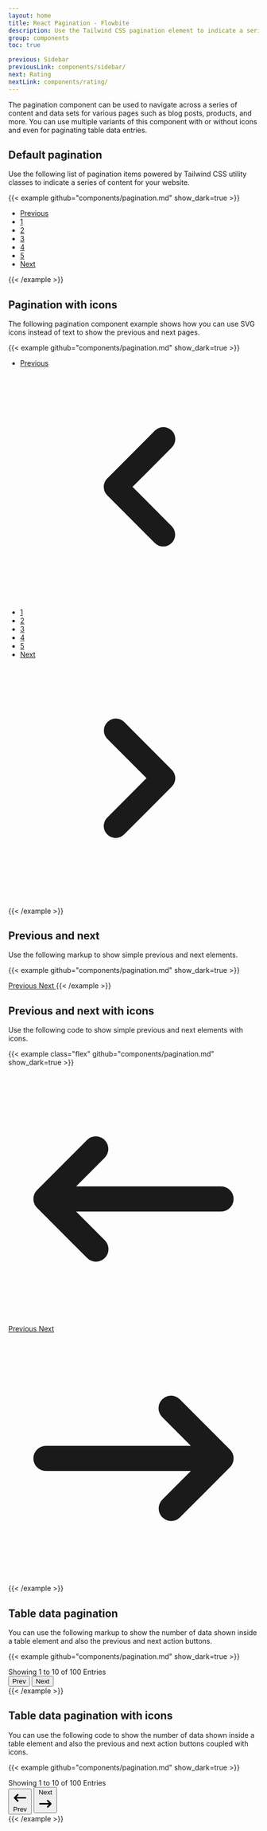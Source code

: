 ```yaml
---
layout: home
title: React Pagination - Flowbite
description: Use the Tailwind CSS pagination element to indicate a series of content across various pages
group: components
toc: true

previous: Sidebar
previousLink: components/sidebar/
next: Rating
nextLink: components/rating/
---
```


The pagination component can be used to navigate across a series of content and data sets for various pages such as blog posts, products, and more. You can use multiple variants of this component with or without icons and even for paginating table data entries.

## Default pagination

Use the following list of pagination items powered by Tailwind CSS utility classes to indicate a series of content for your website.

{{< example github="components/pagination.md" show_dark=true >}}
<nav aria-label="Page navigation example">
  <ul class="inline-flex -space-x-px">
    <li>
      <a href="#" class="py-2 px-3 ml-0 leading-tight text-gray-500 bg-white rounded-l-lg border border-gray-300 hover:bg-gray-100 hover:text-gray-700 dark:bg-gray-800 dark:border-gray-700 dark:text-gray-400 dark:hover:bg-gray-700 dark:hover:text-white">Previous</a>
    </li>
    <li>
      <a href="#" class="py-2 px-3 leading-tight text-gray-500 bg-white border border-gray-300 hover:bg-gray-100 hover:text-gray-700 dark:bg-gray-800 dark:border-gray-700 dark:text-gray-400 dark:hover:bg-gray-700 dark:hover:text-white">1</a>
    </li>
    <li>
      <a href="#" class="py-2 px-3 leading-tight text-gray-500 bg-white border border-gray-300 hover:bg-gray-100 hover:text-gray-700 dark:bg-gray-800 dark:border-gray-700 dark:text-gray-400 dark:hover:bg-gray-700 dark:hover:text-white">2</a>
    </li>
    <li>
      <a href="#" aria-current="page" class="py-2 px-3 text-blue-600 bg-blue-50 border border-gray-300 hover:bg-blue-100 hover:text-blue-700 dark:border-gray-700 dark:bg-gray-700 dark:text-white">3</a>
    </li>
    <li>
      <a href="#" class="py-2 px-3 leading-tight text-gray-500 bg-white border border-gray-300 hover:bg-gray-100 hover:text-gray-700 dark:bg-gray-800 dark:border-gray-700 dark:text-gray-400 dark:hover:bg-gray-700 dark:hover:text-white">4</a>
    </li>
    <li>
      <a href="#" class="py-2 px-3 leading-tight text-gray-500 bg-white border border-gray-300 hover:bg-gray-100 hover:text-gray-700 dark:bg-gray-800 dark:border-gray-700 dark:text-gray-400 dark:hover:bg-gray-700 dark:hover:text-white">5</a>
    </li>
    <li>
      <a href="#" class="py-2 px-3 leading-tight text-gray-500 bg-white rounded-r-lg border border-gray-300 hover:bg-gray-100 hover:text-gray-700 dark:bg-gray-800 dark:border-gray-700 dark:text-gray-400 dark:hover:bg-gray-700 dark:hover:text-white">Next</a>
    </li>
  </ul>
</nav>
{{< /example >}}

## Pagination with icons

The following pagination component example shows how you can use SVG icons instead of text to show the previous and next pages.

{{< example github="components/pagination.md" show_dark=true >}}
<nav aria-label="Page navigation example">
  <ul class="inline-flex items-center -space-x-px">
    <li>
      <a href="#" class="block py-2 px-3 ml-0 leading-tight text-gray-500 bg-white rounded-l-lg border border-gray-300 hover:bg-gray-100 hover:text-gray-700 dark:bg-gray-800 dark:border-gray-700 dark:text-gray-400 dark:hover:bg-gray-700 dark:hover:text-white">
        <span class="sr-only">Previous</span>
        <svg class="w-5 h-5" fill="currentColor" viewBox="0 0 20 20" xmlns="http://www.w3.org/2000/svg"><path fill-rule="evenodd" d="M12.707 5.293a1 1 0 010 1.414L9.414 10l3.293 3.293a1 1 0 01-1.414 1.414l-4-4a1 1 0 010-1.414l4-4a1 1 0 011.414 0z" clip-rule="evenodd"></path></svg>
      </a>
    </li>
    <li>
      <a href="#" class="py-2 px-3 leading-tight text-gray-500 bg-white border border-gray-300 hover:bg-gray-100 hover:text-gray-700 dark:bg-gray-800 dark:border-gray-700 dark:text-gray-400 dark:hover:bg-gray-700 dark:hover:text-white">1</a>
    </li>
    <li>
      <a href="#" class="py-2 px-3 leading-tight text-gray-500 bg-white border border-gray-300 hover:bg-gray-100 hover:text-gray-700 dark:bg-gray-800 dark:border-gray-700 dark:text-gray-400 dark:hover:bg-gray-700 dark:hover:text-white">2</a>
    </li>
    <li>
      <a href="#" aria-current="page" class="z-10 py-2 px-3 leading-tight text-blue-600 bg-blue-50 border border-blue-300 hover:bg-blue-100 hover:text-blue-700 dark:border-gray-700 dark:bg-gray-700 dark:text-white">3</a>
    </li>
    <li>
      <a href="#" class="py-2 px-3 leading-tight text-gray-500 bg-white border border-gray-300 hover:bg-gray-100 hover:text-gray-700 dark:bg-gray-800 dark:border-gray-700 dark:text-gray-400 dark:hover:bg-gray-700 dark:hover:text-white">4</a>
    </li>
    <li>
      <a href="#" class="py-2 px-3 leading-tight text-gray-500 bg-white border border-gray-300 hover:bg-gray-100 hover:text-gray-700 dark:bg-gray-800 dark:border-gray-700 dark:text-gray-400 dark:hover:bg-gray-700 dark:hover:text-white">5</a>
    </li>
    <li>
      <a href="#" class="block py-2 px-3 leading-tight text-gray-500 bg-white rounded-r-lg border border-gray-300 hover:bg-gray-100 hover:text-gray-700 dark:bg-gray-800 dark:border-gray-700 dark:text-gray-400 dark:hover:bg-gray-700 dark:hover:text-white">
        <span class="sr-only">Next</span>
        <svg class="w-5 h-5" fill="currentColor" viewBox="0 0 20 20" xmlns="http://www.w3.org/2000/svg"><path fill-rule="evenodd" d="M7.293 14.707a1 1 0 010-1.414L10.586 10 7.293 6.707a1 1 0 011.414-1.414l4 4a1 1 0 010 1.414l-4 4a1 1 0 01-1.414 0z" clip-rule="evenodd"></path></svg>
      </a>
    </li>
  </ul>
</nav>
{{< /example >}}

## Previous and next

Use the following markup to show simple previous and next elements.

{{< example github="components/pagination.md" show_dark=true >}}
<!-- Previous Button -->
<a href="#" class="inline-flex items-center py-2 px-4 text-sm font-medium text-gray-500 bg-white rounded-lg border border-gray-300 hover:bg-gray-100 hover:text-gray-700 dark:bg-gray-800 dark:border-gray-700 dark:text-gray-400 dark:hover:bg-gray-700 dark:hover:text-white">
  Previous
</a>

<!-- Next Button -->
<a href="#" class="inline-flex items-center py-2 px-4 ml-3 text-sm font-medium text-gray-500 bg-white rounded-lg border border-gray-300 hover:bg-gray-100 hover:text-gray-700 dark:bg-gray-800 dark:border-gray-700 dark:text-gray-400 dark:hover:bg-gray-700 dark:hover:text-white">
  Next
</a>
{{< /example >}}

## Previous and next with icons

Use the following code to show simple previous and next elements with icons.

{{< example class="flex" github="components/pagination.md" show_dark=true >}}
<!-- Previous Button -->
<a href="#" class="inline-flex items-center py-2 px-4 mr-3 text-sm font-medium text-gray-500 bg-white rounded-lg border border-gray-300 hover:bg-gray-100 hover:text-gray-700 dark:bg-gray-800 dark:border-gray-700 dark:text-gray-400 dark:hover:bg-gray-700 dark:hover:text-white">
  <svg class="mr-2 w-5 h-5" fill="currentColor" viewBox="0 0 20 20" xmlns="http://www.w3.org/2000/svg"><path fill-rule="evenodd" d="M7.707 14.707a1 1 0 01-1.414 0l-4-4a1 1 0 010-1.414l4-4a1 1 0 011.414 1.414L5.414 9H17a1 1 0 110 2H5.414l2.293 2.293a1 1 0 010 1.414z" clip-rule="evenodd"></path></svg>
  Previous
</a>
<a href="#" class="inline-flex items-center py-2 px-4 text-sm font-medium text-gray-500 bg-white rounded-lg border border-gray-300 hover:bg-gray-100 hover:text-gray-700 dark:bg-gray-800 dark:border-gray-700 dark:text-gray-400 dark:hover:bg-gray-700 dark:hover:text-white">
  Next
  <svg class="ml-2 w-5 h-5" fill="currentColor" viewBox="0 0 20 20" xmlns="http://www.w3.org/2000/svg"><path fill-rule="evenodd" d="M12.293 5.293a1 1 0 011.414 0l4 4a1 1 0 010 1.414l-4 4a1 1 0 01-1.414-1.414L14.586 11H3a1 1 0 110-2h11.586l-2.293-2.293a1 1 0 010-1.414z" clip-rule="evenodd"></path></svg>
</a>
{{< /example >}}

## Table data pagination

You can use the following markup to show the number of data shown inside a table element and also the previous and next action buttons.

{{< example github="components/pagination.md" show_dark=true >}}
<div class="flex flex-col items-center">
  <!-- Help text -->
  <span class="text-sm text-gray-700 dark:text-gray-400">
      Showing <span class="font-semibold text-gray-900 dark:text-white">1</span> to <span class="font-semibold text-gray-900 dark:text-white">10</span> of <span class="font-semibold text-gray-900 dark:text-white">100</span> Entries
  </span>
  <!-- Buttons -->
  <div class="inline-flex mt-2 xs:mt-0">
      <button class="py-2 px-4 text-sm font-medium text-white bg-gray-800 rounded-l hover:bg-gray-900 dark:bg-gray-800 dark:border-gray-700 dark:text-gray-400 dark:hover:bg-gray-700 dark:hover:text-white">
          Prev
      </button>
      <button class="py-2 px-4 text-sm font-medium text-white bg-gray-800 rounded-r border-0 border-l border-gray-700 hover:bg-gray-900 dark:bg-gray-800 dark:border-gray-700 dark:text-gray-400 dark:hover:bg-gray-700 dark:hover:text-white">
          Next
      </button>
  </div>
</div>
{{< /example >}}

## Table data pagination with icons

You can use the following code to show the number of data shown inside a table element and also the previous and next action buttons coupled with icons.

{{< example github="components/pagination.md" show_dark=true >}}
<div class="flex flex-col items-center">
  <!-- Help text -->
  <span class="text-sm text-gray-700 dark:text-gray-400">
      Showing <span class="font-semibold text-gray-900 dark:text-white">1</span> to <span class="font-semibold text-gray-900 dark:text-white">10</span> of <span class="font-semibold text-gray-900 dark:text-white">100</span> Entries
  </span>
  <div class="inline-flex mt-2 xs:mt-0">
    <!-- Buttons -->
    <button class="inline-flex items-center py-2 px-4 text-sm font-medium text-white bg-gray-800 rounded-l hover:bg-gray-900 dark:bg-gray-800 dark:border-gray-700 dark:text-gray-400 dark:hover:bg-gray-700 dark:hover:text-white">
        <svg class="mr-2 w-5 h-5" fill="currentColor" viewBox="0 0 20 20" xmlns="http://www.w3.org/2000/svg"><path fill-rule="evenodd" d="M7.707 14.707a1 1 0 01-1.414 0l-4-4a1 1 0 010-1.414l4-4a1 1 0 011.414 1.414L5.414 9H17a1 1 0 110 2H5.414l2.293 2.293a1 1 0 010 1.414z" clip-rule="evenodd"></path></svg>
        Prev
    </button>
    <button class="inline-flex items-center py-2 px-4 text-sm font-medium text-white bg-gray-800 rounded-r border-0 border-l border-gray-700 hover:bg-gray-900 dark:bg-gray-800 dark:border-gray-700 dark:text-gray-400 dark:hover:bg-gray-700 dark:hover:text-white">
        Next
        <svg class="ml-2 w-5 h-5" fill="currentColor" viewBox="0 0 20 20" xmlns="http://www.w3.org/2000/svg"><path fill-rule="evenodd" d="M12.293 5.293a1 1 0 011.414 0l4 4a1 1 0 010 1.414l-4 4a1 1 0 01-1.414-1.414L14.586 11H3a1 1 0 110-2h11.586l-2.293-2.293a1 1 0 010-1.414z" clip-rule="evenodd"></path></svg>
    </button>
  </div>
</div>
{{< /example >}}
